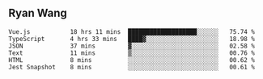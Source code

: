 ## Ryan Wang

<!--START_SECTION:waka-->

```text
Vue.js           18 hrs 11 mins  ███████████████████░░░░░░   75.74 %
TypeScript       4 hrs 33 mins   ████▓░░░░░░░░░░░░░░░░░░░░   18.98 %
JSON             37 mins         ▓░░░░░░░░░░░░░░░░░░░░░░░░   02.58 %
Text             11 mins         ▒░░░░░░░░░░░░░░░░░░░░░░░░   00.76 %
HTML             8 mins          ░░░░░░░░░░░░░░░░░░░░░░░░░   00.62 %
Jest Snapshot    8 mins          ░░░░░░░░░░░░░░░░░░░░░░░░░   00.61 %
```

<!--END_SECTION:waka-->
